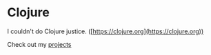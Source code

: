 # Clojure

I couldn't do Clojure justice. ([https://clojure.org](https://clojure.org))

Check out my [projects](projects.md)
